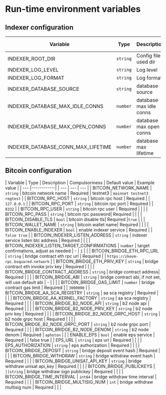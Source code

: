 # Run-time environment variables

## Indexer configuration

| Variable | Type| Description | Compulsoriness | Default value | Example value |
| --- | --- | --- | --- | --- | --- |
| INDEXER_ROOT_DIR | `string` | Config file used dir  | - |  |  |
| INDEXER_LOG_LEVEL | `string` | Log level | - | `info` | `info debug warn error panic fatal` |
| INDEXER_LOG_FORMAT | `string` | Log format | - | `console` | `` |
| INDEXER_DATABASE_SOURCE | `string` | database source | Required |  | `postgres://postgres:postgres@127.0.0.1:5432/b2-indexer` |
| INDEXER_DATABASE_MAX_IDLE_CONNS | `number` | database max idle conns| - | `10` | `10` |
| INDEXER_DATABASE_MAX_OPEN_CONNS | `number` | database max open conns| - | `20` | `20` |
| INDEXER_DATABASE_CONN_MAX_LIFETIME | `number` | database max lifetime| - | `3600` | `3600` |

## Bitcoin configuration

| Variable | Type       | Description | Compulsoriness | Default value | Example value |
| --- |------------|  | --- | --- | --- |
| BITCOIN_NETWORK_NAME | `string`   | bitcoin network name | Required | testnet3 | `mainnet testnet3 regtest` |
| BITCOIN_RPC_HOST | `string`   | bitcoin rpc host | Required |  | `127.0.0.1` |
| BITCOIN_RPC_PORT | `string`   | bitcoin rpc port | Required |  | `8332` |
| BITCOIN_RPC_USER | `string`   | bitcoin rpc user | Required |  |  |
| BITCOIN_RPC_PASS | `string`   | bitcoin rpc password| Required |  |  |
| BITCOIN_DISABLE_TLS | `bool`     | bitcoin disable tls| Required |`true`  |  |
| BITCOIN_WALLET_NAME | `string`   | bitcoin wallet name| Required |  |  |
| BITCOIN_ENABLE_INDEXER | `bool`     | enable indexer service | Required |  | `false true` |
| BITCOIN_INDEXER_LISTEN_ADDRESS | `string`   | indexer service listen btc address | Required |  |  |
| BITCOIN_INDEXER_LISTEN_TARGET_CONFIRMATIONS | `number`   | target confirmations, adjust as needed | - | `1` |  |
| BITCOIN_BRIDGE_ETH_RPC_URL | `string`   | bridge contract eth rpc url | Required |  | `https://zkevm-rpc.bsquared.network` |
| BITCOIN_BRIDGE_ETH_PRIV_KEY | `string`   | bridge contract eth invoke priv key | Required |  |  |
| BITCOIN_BRIDGE_CONTRACT_ADDRESS | `string`   | bridge contract address| Required |  |  |
| BITCOIN_BRIDGE_ABI | `string`   | bridge contract abi, if not set, will use default abi | - |  |  |
| BITCOIN_BRIDGE_GAS_LIMIT | `number`   | bridge contract gas limit | Required |  | `3000000` |
| BITCOIN_BRIDGE_AA_SCA_REGISTRY | `string`   | aa sca registry | Required |  |  |
| BITCOIN_BRIDGE_AA_KERNEL_FACTORY | `string`   | aa sca registry | Required |  |  |
| BITCOIN_BRIDGE_B2_NODE_API | `string`   | b2 node api  | Required |  |  |
| BITCOIN_BRIDGE_B2_NODE_PRIV_KEY | `string`   | b2 node priv key | Required |  |  |
| BITCOIN_BRIDGE_B2_NODE_GRPC_HOST | `string`   | b2 node grpc host | Required |  |  |
| BITCOIN_BRIDGE_B2_NODE_GRPC_PORT | `string`   | b2 node grpc port | Required |  |  |
| BITCOIN_BRIDGE_B2_NODE_DENOM | `string`   | b2 node denom | Required | `aphoton`  |  |
| ENABLE_EPS | `bool`     | enable eps service | Required |  | false true |
| EPS_URL | `string`   | eps url | Required |  |  |
| EPS_AUTHORIZATION | `string`   | eps authorization | Required |  |  |
| BITCOIN_BRIDGE_DEPOSIT | `string`   | bridge deposit event hash | Required |  |  |
| BITCOIN_BRIDGE_WITHDRAW | `string`   | bridge withdraw event hash | Required |  |  |
| BITCOIN_BRIDGE_UNISAT_API_KEY | `string`   | bridge withdraw unisat api_key | Required |  |  |
| BITCOIN_BRIDGE_PUBLICKEYS | `[]string` | bridge withdraw sign publickey | Required |  |  |
| BITCOIN_BRIDGE_TIME_INTERVAL | `int64`    | bridge withdraw time interval | Required |  |  |
| BITCOIN_BRIDGE_MULTISIG_NUM | `int`    | bridge withdraw multisig num | Required |  |  |
